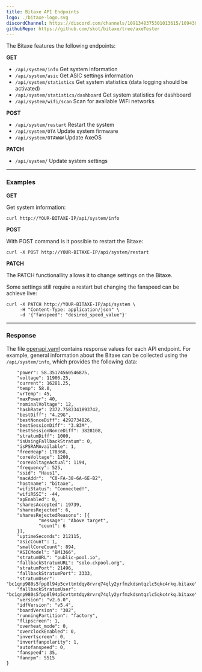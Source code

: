 ```yaml
---
title: Bitaxe API Endpoints
logo: ./bitaxe-logo.svg
discordChannel: https://discord.com/channels/1091348375301013615/1094385604982210633
githubRepo: https://github.com/skot/bitaxe/tree/axeTester
---
```


The Bitaxe features the following endpoints:

**GET**

* `/api/system/info` Get system information
* `/api/system/asic` Get ASIC settings information
* `/api/system/statistics` Get system statistics (data logging should be activated)
* `/api/system/statistics/dashboard` Get system statistics for dashboard
* `/api/system/wifi/scan` Scan for available WiFi networks

**POST**

* `/api/system/restart` Restart the system
* `/api/system/OTA` Update system firmware
* `/api/system/OTAWWW` Update AxeOS

**PATCH**

* `/api/system/` Update system settings

---

### Examples

**GET**

Get system information: 

`curl http://YOUR-BITAXE-IP/api/system/info`

**POST**

With POST command is it possible to restart the Bitaxe:

`curl -X POST http://YOUR-BITAXE-IP/api/system/restart`

**PATCH**

The PATCH functionallity allows it to change settings on the Bitaxe.

Some settings still require a restart but changing the fanspeed can be achieve live:

```
curl -X PATCH http://YOUR-BITAXE-IP/api/system \
     -H "Content-Type: application/json" \
     -d '{"fanspeed": "desired_speed_value"}'
```

---

### Response

The file [openapi.yaml](https://github.com/bitaxeorg/ESP-Miner/blob/master/main/http_server/openapi.yaml) contains response values for each API endpoint.
For example, general information about the Bitaxe can be collected using the `/api/system/info`, which provides the following data:

```{
    "power": 58.35174560546875,
    "voltage": 11906.25,
    "current": 16281.25,
    "temp": 58.0,
    "vrTemp": 45,
    "maxPower": 40,
    "nominalVoltage": 12,
    "hashRate": 2372.7583341893742,
    "bestDiff":	"4.29G",
    "bestNonceDiff": 4292734826,
    "bestSessionDiff": "3.83M",
    "bestSessionNonceDiff": 3828108,
    "stratumDiff": 1000,
    "isUsingFallbackStratum": 0,
    "isPSRAMAvailable":	1,
    "freeHeap": 178368,
    "coreVoltage": 1200,
    "coreVoltageActual": 1194,
    "frequency": 525,
    "ssid": "Haus1",
    "macAddr":	"C0-FA-38-6A-6E-B2",
    "hostname":	"bitaxe",
    "wifiStatus": "Connected!",
    "wifiRSSI":	-44,
    "apEnabled": 0,
    "sharesAccepted": 19739,
    "sharesRejected": 6,
    "sharesRejectedReasons": [{
			"message": "Above target",
			"count": 6
	}],
    "uptimeSeconds": 212115,
    "asicCount": 1,
    "smallCoreCount": 894,
    "ASICModel": "BM1366",
    "stratumURL": "public-pool.io",
    "fallbackStratumURL": "solo.ckpool.org",
    "stratumPort": 21496,
    "fallbackStratumPort": 3333,
    "stratumUser": "bc1qnp980s5fpp8l94p5cvttmtdqy8rvrq74qly2yrfmzkdsntqzlc5qkc4rkq.bitaxe",
    "fallbackStratumUser": "bc1qnp980s5fpp8l94p5cvttmtdqy8rvrq74qly2yrfmzkdsntqzlc5qkc4rkq.bitaxe",
    "version": "v2.6.0",
    "idfVersion": "v5.4",
    "boardVersion": "302",
    "runningPartition": "factory",
    "flipscreen": 1,
    "overheat_mode": 0,
    "overclockEnabled":	0,
    "invertscreen": 0,
    "invertfanpolarity": 1,
    "autofanspeed": 0,
    "fanspeed": 35,
    "fanrpm": 5515
}
```

